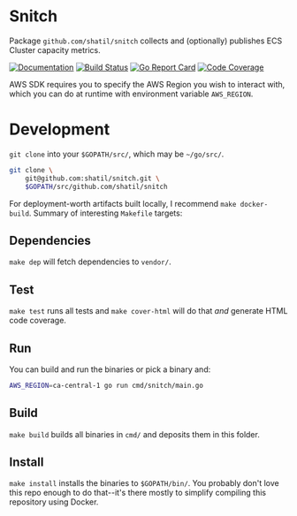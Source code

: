 # Snitch
Package `github.com/shatil/snitch` collects and (optionally) publishes ECS
Cluster capacity metrics.

[//]: # (Thank you, aws-lambda-go, for the badges.)
[![Documentation][1]][2]
[![Build Status][5]][6]
[![Go Report Card][3]][4]
[![Code Coverage][7]][8]

[1]: https://godoc.org/github.com/shatil/snitch?status.svg
[2]: https://godoc.org/github.com/shatil/snitch
[3]: https://goreportcard.com/badge/github.com/shatil/snitch
[4]: https://goreportcard.com/report/github.com/shatil/snitch
[5]: https://travis-ci.org/shatil/snitch.svg?branch=master
[6]: https://travis-ci.org/shatil/snitch
[7]: https://codecov.io/gh/shatil/snitch/branch/master/graph/badge.svg
[8]: https://codecov.io/gh/shatil/snitch

AWS SDK requires you to specify the AWS Region you wish to interact with,
which you can do at runtime with environment variable `AWS_REGION`.

# Development
`git clone` into your `$GOPATH/src/`, which may be `~/go/src/`.

```bash
git clone \
    git@github.com:shatil/snitch.git \
    $GOPATH/src/github.com/shatil/snitch
```

For deployment-worth artifacts built locally, I recommend `make docker-build`.
Summary of interesting `Makefile` targets:

## Dependencies
`make dep` will fetch dependencies to `vendor/`.

## Test
`make test` runs all tests and `make cover-html` will do that _and_ generate
HTML code coverage.

## Run
You can build and run the binaries or pick a binary and:

```bash
AWS_REGION=ca-central-1 go run cmd/snitch/main.go
```

## Build
`make build` builds all binaries in `cmd/` and deposits them in this
folder.

## Install
`make install` installs the binaries to `$GOPATH/bin/`. You probably don't
love this repo enough to do that--it's there mostly to simplify compiling
this repository using Docker.
